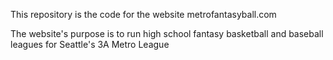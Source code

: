 This repository is the code for the website metrofantasyball.com

The website's purpose is to run high school fantasy basketball and baseball leagues for Seattle's 3A Metro League
